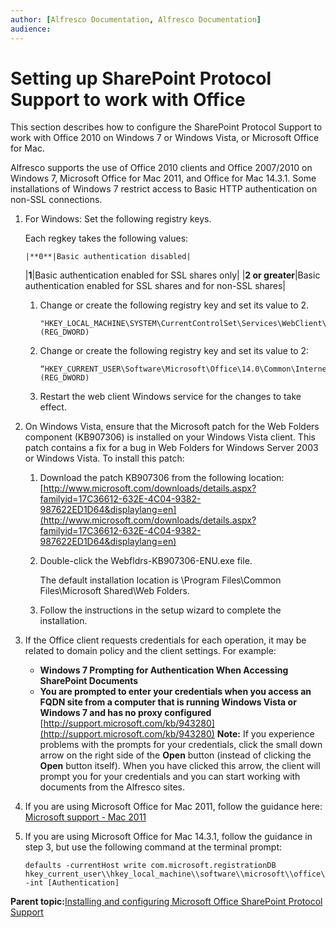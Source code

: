 ```yaml
---
author: [Alfresco Documentation, Alfresco Documentation]
audience: 
---
```


# Setting up SharePoint Protocol Support to work with Office

This section describes how to configure the SharePoint Protocol Support to work with Office 2010 on Windows 7 or Windows Vista, or Microsoft Office for Mac.

Alfresco supports the use of Office 2010 clients and Office 2007/2010 on Windows 7, Microsoft Office for Mac 2011, and Office for Mac 14.3.1. Some installations of Windows 7 restrict access to Basic HTTP authentication on non-SSL connections.

1.  For Windows: Set the following registry keys.

    Each regkey takes the following values:

        |**0**|Basic authentication disabled|
    |**1**|Basic authentication enabled for SSL shares only|
    |**2 or greater**|Basic authentication enabled for SSL shares and for non-SSL shares|

    1.  Change or create the following registry key and set its value to 2.

        ```
        "HKEY_LOCAL_MACHINE\SYSTEM\CurrentControlSet\Services\WebClient\Parameters\BasicAuthLevel" (REG_DWORD)
        ```

    2.  Change or create the following registry key and set its value to 2:

        ```
        “HKEY_CURRENT_USER\Software\Microsoft\Office\14.0\Common\Internet\BasicAuthLevel” (REG_DWORD)
        ```

    3.  Restart the web client Windows service for the changes to take effect.

2.  On Windows Vista, ensure that the Microsoft patch for the Web Folders component \(KB907306\) is installed on your Windows Vista client. This patch contains a fix for a bug in Web Folders for Windows Server 2003 or Windows Vista. To install this patch:

    1.  Download the patch KB907306 from the following location: [http://www.microsoft.com/downloads/details.aspx?familyid=17C36612-632E-4C04-9382-987622ED1D64&displaylang=en](http://www.microsoft.com/downloads/details.aspx?familyid=17C36612-632E-4C04-9382-987622ED1D64&displaylang=en)

    2.  Double-click the Webfldrs-KB907306-ENU.exe file.

        The default installation location is \\Program Files\\Common Files\\Microsoft Shared\\Web Folders.

    3.  Follow the instructions in the setup wizard to complete the installation.

3.  If the Office client requests credentials for each operation, it may be related to domain policy and the client settings. For example:

    -   **Windows 7 Prompting for Authentication When Accessing SharePoint Documents**
    -   **You are prompted to enter your credentials when you access an FQDN site from a computer that is running Windows Vista or Windows 7 and has no proxy configured** [http://support.microsoft.com/kb/943280](http://support.microsoft.com/kb/943280)
    **Note:** If you experience problems with the prompts for your credentials, click the small down arrow on the right side of the **Open** button \(instead of clicking the **Open** button itself\). When you have clicked this arrow, the client will prompt you for your credentials and you can start working with documents from the Alfresco sites. 

4.  If you are using Microsoft Office for Mac 2011, follow the guidance here: [Microsoft support - Mac 2011](http://support.microsoft.com/kb/2498069)

5.  If you are using Microsoft Office for Mac 14.3.1, follow the guidance in step 3, but use the following command at the terminal prompt:

    ```
    defaults -currentHost write com.microsoft.registrationDB hkey_current_user\\hkey_local_machine\\software\\microsoft\\office\\14.0\\common\\internetbasicauthlevel -int [Authentication]
    ```


**Parent topic:**[Installing and configuring Microsoft Office SharePoint Protocol Support](../concepts/SharePoint-intro.md)

